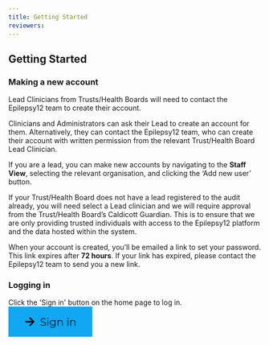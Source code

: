 ```yaml
---
title: Getting Started
reviewers: 
---
```


## Getting Started

### Making a new account

Lead Clinicians from Trusts/Health Boards will need to contact the Epilepsy12 team to create their account.

Clinicians and Administrators can ask their Lead to create an account for them. Alternatively, they can contact the Epilepsy12 team, who can create their account with written permission from the relevant Trust/Health Board Lead Clinician. 

If you are a lead, you can make new accounts by navigating to the **Staff View**, selecting the relevant organisation, and clicking the ‘Add new user’ button.

If your Trust/Health Board does not have a lead registered to the audit already, you will need select a Lead clinician and we will require approval from the Trust/Health Board’s Caldicott Guardian. This is to ensure that we are only providing trusted individuals with access to the Epilepsy12 platform and the data hosted within the system.

When your account is created, you’ll be emailed a link to set your password. This link expires after **72 hours**. If your link has expired, please contact the Epilepsy12 team to send you a new link.  

### Logging in

Click the 'Sign in' button on the home page to log in. 
![Sign in button](../_assets/_images/sign-in-button.png)
